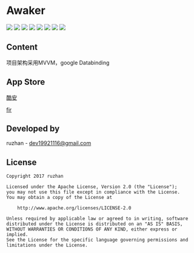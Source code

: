 
Awaker
===============

![](https://github.com/ruzhan123/awaker/raw/master/gif/awaker01.png)
![](https://github.com/ruzhan123/awaker/raw/master/gif/awaker02.png)
![](https://github.com/ruzhan123/awaker/raw/master/gif/awaker03.png)
![](https://github.com/ruzhan123/awaker/raw/master/gif/awaker04.png)
![](https://github.com/ruzhan123/awaker/raw/master/gif/awaker05.png)
![](https://github.com/ruzhan123/awaker/raw/master/gif/awaker06.png)
![](https://github.com/ruzhan123/awaker/raw/master/gif/awaker07.png)
![](https://github.com/ruzhan123/awaker/raw/master/gif/awaker08.png)



Content
------

项目架构采用MVVM，google Databinding




App Store
------
[酷安](https://www.coolapk.com/apk/155953)


[fir](https://fir.im/r68b)
	  
	


Developed by
-------

 ruzhan - <a href='javascript:'>dev19921116@gmail.com</a>


License
-------

    Copyright 2017 ruzhan

    Licensed under the Apache License, Version 2.0 (the "License");
    you may not use this file except in compliance with the License.
    You may obtain a copy of the License at

        http://www.apache.org/licenses/LICENSE-2.0

    Unless required by applicable law or agreed to in writing, software
    distributed under the License is distributed on an "AS IS" BASIS,
    WITHOUT WARRANTIES OR CONDITIONS OF ANY KIND, either express or implied.
    See the License for the specific language governing permissions and
    limitations under the License.
	
